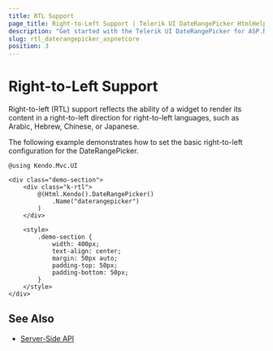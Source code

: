 ```yaml
---
title: RTL Support
page_title: Right-to-Left Support | Telerik UI DateRangePicker HtmlHelper for ASP.NET Core
description: "Get started with the Telerik UI DateRangePicker for ASP.NET Core and learn about the RTL supports it provides."
slug: rtl_daterangepicker_aspnetcore
position: 3
---
```


# Right-to-Left Support

Right-to-left (RTL) support reflects the ability of a widget to render its content in a right-to-left direction for right-to-left languages, such as Arabic, Hebrew, Chinese, or Japanese.

The following example demonstrates how to set the basic right-to-left configuration for the DateRangePicker.

```
@using Kendo.Mvc.UI

<div class="demo-section">
    <div class="k-rtl">
        @(Html.Kendo().DateRangePicker()
            .Name("daterangepicker")
        )
    </div>

    <style>
        .demo-section {
            width: 400px;
            text-align: center;
            margin: 50px auto;
            padding-top: 50px;
            padding-bottom: 50px;
        }
    </style>
</div>
```

## See Also

* [Server-Side API](/api/daterangepicker)
